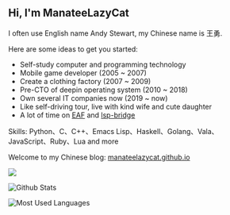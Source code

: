 ## Hi, I'm ManateeLazyCat

I often use English name Andy Stewart, my Chinese name is 王勇.

Here are some ideas to get you started:
+ Self-study computer and programming technology
+ Mobile game developer (2005 ~ 2007)
+ Create a clothing factory (2007 ~ 2009)
+ Pre-CTO of deepin operating system (2010 ~ 2018)
+ Own several IT companies now (2019 ~ now)
+ Like self-driving tour, live with kind wife and cute daughter
+ A lot of time on [EAF](https://github.com/manateelazycat/emacs-application-framework) and [lsp-bridge](https://github.com/manateelazycat/lsp-bridge)

Skills: Python、C、C++、Emacs Lisp、Haskell、Golang、Vala、JavaScript、Ruby、Lua and more

Welcome to my Chinese blog: [manateelazycat.github.io](https://manateelazycat.github.io/)

![](https://github-profile-summary-cards.vercel.app/api/cards/profile-details?username=manateelazycat&theme=vue)

![Github Stats](https://github-readme-stats.vercel.app/api?username=ManateeLazyCat&count_private=true&show_icons=true&include_all_commits=true)

![Most Used Languages](https://github-readme-stats.vercel.app/api/top-langs/?username=ManateeLazyCat&layout=compact&langs_count=100&hide=HTML,TeX,Roff,Makefile,CSS,Gherkin,PHP,Perl)

